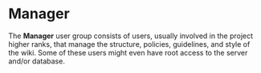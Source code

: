 # Manager

The **Manager** user group consists of users, usually involved in the project higher ranks, that manage the structure, policies, guidelines, and style of the wiki. Some of these users might even have root access to the server and/or database.
